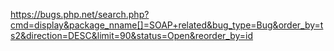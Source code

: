 https://bugs.php.net/search.php?cmd=display&package_nname[]=SOAP+related&bug_type=Bug&order_by=ts2&direction=DESC&limit=90&status=Open&reorder_by=id
